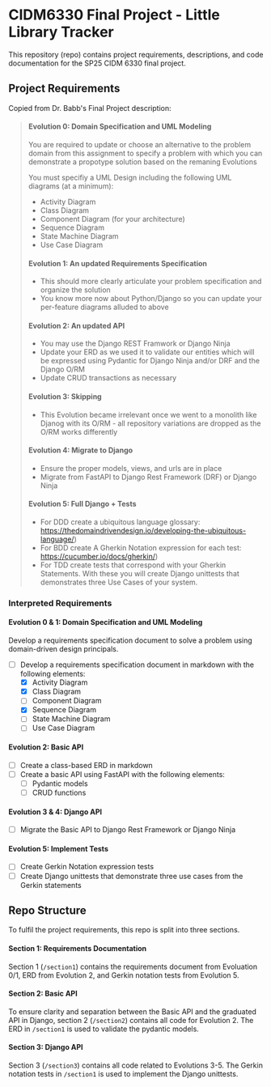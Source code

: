 # CIDM6330 Final Project - Little Library Tracker
This repository (repo) contains project requirements, descriptions, and code documentation for the SP25 CIDM 6330 final project.

## Project Requirements
Copied from Dr. Babb's Final Project description:

>#### Evolution 0: Domain Specification and UML Modeling
>
>You are required to update or choose an alternative to the problem domain from this assignment to specify a problem with which you can demonstrate a propotype solution based on the remaning Evolutions
>
>You must specifiy a UML Design including the following UML diagrams (at a minimum):
>
> - Activity Diagram
> - Class Diagram
> - Component Diagram (for your architecture)
> - Sequence Diagram
> - State Machine Diagram
> - Use Case Diagram
>#### Evolution 1: An updated Requirements  Specification
> - This should more clearly articulate your problem specification and organize the solution
> - You know more now about Python/Django so you can update your per-feature diagrams alluded to above
>#### Evolution 2: An updated API
> - You may use the Django REST Framwork or Django Ninja
> - Update your ERD as we used it to validate our entities which will be expressed using Pydantic for Django Ninja and/or DRF and the Django O/RM
> - Update CRUD transactions as necessary
>#### Evolution 3: Skipping
> - This Evolution became irrelevant once we went to a monolith like Djanog with its O/RM - all repository variations are dropped as the O/RM works differently
>#### Evolution 4: Migrate to Django
> - Ensure the proper models, views, and urls are in place
> - Migrate from FastAPI to Django Rest Framework (DRF) or Django Ninja
>#### Evolution 5: Full Django + Tests
> - For DDD create a ubiquitous language glossary: https://thedomaindrivendesign.io/developing-the-ubiquitous-language/)
> - For BDD create A Gherkin Notation expression for each test: https://cucumber.io/docs/gherkin/)
> - For TDD create tests that correspond with your Gherkin Statements.
With these you will create Django unittests that demonstrates three Use Cases of your system.

### Interpreted Requirements
#### Evolution 0 & 1: Domain Specification and UML Modeling
Develop a requirements specification document to solve a problem using domain-driven design principals.
- [ ] Develop a requirements specification document in markdown with the following elements:
    - [x] Activity Diagram
    - [x] Class Diagram
    - [ ] Component Diagram
    - [x] Sequence Diagram
    - [ ] State Machine Diagram
    - [ ] Use Case Diagram

#### Evolution 2: Basic API
- [ ] Create a class-based ERD in markdown
- [ ] Create a basic API using FastAPI with the following elements:
    - [ ] Pydantic models
    - [ ] CRUD functions

#### Evolution 3 & 4: Django API
- [ ] Migrate the Basic API to Django Rest Framework or Django Ninja

#### Evolution 5: Implement Tests
- [ ] Create Gerkin Notation expression tests
- [ ] Create Django unittests that demonstrate three use cases from the Gerkin statements

## Repo Structure
To fulfil the project requirements, this repo is split into three sections.

#### Section 1: Requirements Documentation
Section 1 (`` /section1 ``) contains the requirements document from Evoluation 0/1, ERD from Evolution 2, and Gerkin notation tests from Evolution 5.

#### Section 2: Basic API
To ensure clarity and separation between the Basic API and the graduated API in Django, section 2 (`` /section2 ``) contains all code for Evolution 2. The ERD in ``/section1`` is used to validate the pydantic models.

#### Section 3: Django API
Section 3 (`` /section3 ``) contains all code related to Evolutions 3-5. The Gerkin notation tests in ``/section1`` is used to implement the Django unittests.